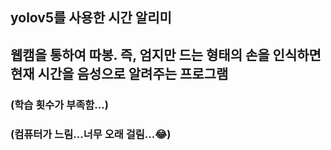 
## yolov5를 사용한 시간 알리미
## 웹캠을 통하여 따봉. 즉, 엄지만 드는 형태의 손을 인식하면 현재 시간을 음성으로 알려주는 프로그램

### (학습 횟수가 부족함...)
### (컴퓨터가 느림...너무 오래 걸림...😂)
